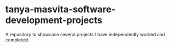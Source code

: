 # tanya-masvita-software-development-projects
A repository to showcase several projects I have independently worked and completed.
